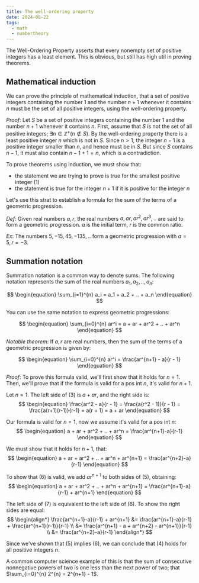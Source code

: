 ```yaml
---
title: The well-ordering property
date: 2024-08-22
tags:
  - math
  - numbertheory
---
```


The Well-Ordering Property asserts that every nonempty set of positive integers has a least element. This is obvious, but still has high util in proving theorems.

## Mathematical induction

We can prove the principle of mathematical induction, that a set of positive integers containing the number 1 and the number $n + 1$ whenever it contains $n$ must be the set of all positive integers, using the well-ordering property.

*Proof*: Let $S$ be a set of positive integers containing the number $1$ and the number $n + 1$ whenever it contains $n$. First, assume that $S$ is not the set of all positive integers; $\exists n \in \mathbb{Z}^+ (n \notin S$). By the well-ordering property there is a least positive integer $n$ which is not in $S$. Since $n > 1$, the integer $n - 1$ is a positive integer smaller than $n$, and hence must be in $S$. But since $S$ contains $n - 1$, it must also contain $n - 1 + 1 = n$, which is a contradiction.

To prove theorems using induction, we must show that:
- the statement we are trying to prove is true for the smallest positive integer (1)
- the statement is true for the integer $n + 1$ if it is positive for the integer $n$

Let's use this strat to establish a formula for the sum of the terms of a geometric progression.

*Def*: Given real numbers $a, r$, the real numbers $a, ar, ar^2, ar^3, ..$ are said to form a geometric progression. $a$ is the initial term, $r$ is the common ratio.

*Ex*: The numbers $5, -15, 45, -135, ..$ form a geometric progression with $a = 5, r = -3$.

## Summation notation

Summation notation is a common way to denote sums. The following notation represents the sum of the real numbers $a_1, a_2, .., a_n$:


$$
\begin{equation}
\sum_{i=1}^{n} a_i = a_1 + a_2 + .. + a_n
\end{equation}
$$

You can use the same notation to express geometric progressions:

$$
\begin{equation}
\sum_{i=0}^{n} ar^i = a + ar + ar^2 + .. + ar^n
\end{equation}
$$

*Notable theorem*: If $a, r$ are real numbers, then the sum of the terms of a geometric progression is given by:

$$
\begin{equation}
\sum_{i=0}^{n} ar^i = \frac{ar^{n+1} - a}{r - 1}
\end{equation}
$$

*Proof*: To prove this formula valid, we'll first show that it holds for $n = 1$. Then, we'll prove that if the formula is valid for a pos int $n$, it's valid for $n + 1$.

Let $n = 1$. The left side of $(3)$ is $a + ar$, and the right side is:
$$
\begin{equation}
\frac{ar^2 - a}{r - 1} = \frac{a(r^2 - 1)}{r - 1} = \frac{a(r+1)(r-1)}{r-1} = a(r + 1) = a + ar
\end{equation}
$$

Our formula is valid for $n = 1$, now we assume it's valid for a pos int $n$:
$$
\begin{equation}
a + ar + ar^2 + .. + ar^n = \frac{ar^{n+1}-a}{r-1}
\end{equation}
$$

We must show that it holds for $n + 1$, that:
$$
\begin{equation}
a + ar + ar^2 + .. + ar^n + ar^{n+1} = \frac{ar^{n+2}-a}{r-1}
\end{equation}
$$

To show that (6) is valid, we add $ar^{n+1}$ to both sides of (5), obtaining:
$$
\begin{equation}
a + ar + ar^2 + .. + ar^n + ar^{n+1} = \frac{ar^{n+1}-a}{r-1} + ar^{n+1}
\end{equation}
$$

The left side of (7) is equivalent to the left side of (6). To show the right sides are equal:
$$
\begin{align*}
\frac{ar^{n+1}-a}{r-1} + ar^{n+1} &= \frac{ar^{n+1}-a}{r-1} + \frac{ar^{n+1}(r-1)}{r-1} \\
 &= \frac{ar^{n+1} - a + ar^{n+2} - ar^{n+1}}{r-1} \\
 &= \frac{ar^{n+2}-a}{r-1}
\end{align*}
$$

Since we've shown that (5) implies (6), we can conclude that (4) holds for all positive integers $n$.

A common computer science example of this is that the sum of consecutive nonnegative powers of two is one less than the next power of two; that $\sum_{i=0}^{n} 2^{n} = 2^{n+1} - 1$.
